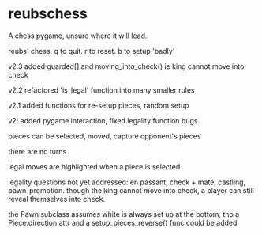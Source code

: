 # reubschess
A chess pygame, unsure where it will lead.

reubs' chess. q to quit. r to reset. b to setup 'badly'

v2.3 added guarded[] and moving_into_check() ie king cannot move into check

v2.2 refactored 'is_legal' function into many smaller rules

v2.1 added functions for re-setup pieces, random setup

v2: added pygame interaction, fixed legality function bugs

pieces can be selected, moved, capture opponent's pieces

there are no turns

legal moves are highlighted when a piece is selected

legality questions not yet addressed: en passant, check + mate, castling, pawn-promotion. though the king cannot move into check, a player can still reveal themselves into check.

the Pawn subclass assumes white is always set up at the bottom, tho a Piece.direction attr and a setup_pieces_reverse() func could be added
